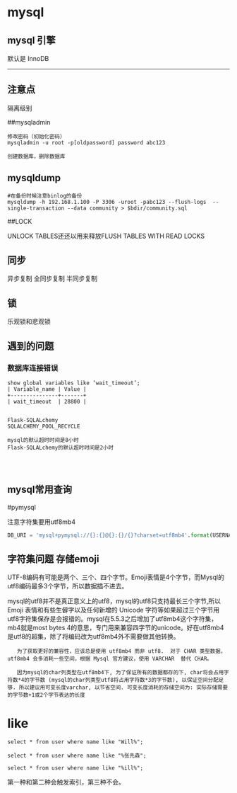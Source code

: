 # mysql

## mysql 引擎

默认是 InnoDB

---

## 注意点

隔离级别



##mysqladmin

```
修改密码（初始化密码）
mysqladmin -u root -p[oldpassword] password abc123

创建数据库，删除数据库

```



## mysqldump

```shell
#在备份时候注意binlog的备份
mysqldump -h 192.168.1.100 -P 3306 -uroot -pabc123 --flush-logs  --single-transaction --data community > $bdir/community.sql
```









##LOCK

UNLOCK TABLES还还以用来释放FLUSH TABLES WITH READ LOCKS

## 同步

异步复制   全同步复制   半同步复制

## 锁

乐观锁和悲观锁



## 遇到的问题

### 数据库连接错误

```
show global variables like ‘wait_timeout’;
| Variable_name | Value |
+---------------+-------+
| wait_timeout  | 28800 |


Flask-SQLALchemy
SQLALCHEMY_POOL_RECYCLE

mysql的默认超时时间是8小时
Flask-SQLALchemy的默认超时时间是2小时




```

## mysql常用查询



#pymysql

注意字符集要用utf8mb4

```python
DB_URI = 'mysql+pymysql://{}:{}@{}:{}/{}?charset=utf8mb4'.format(USERNAME, PASSWORD, HOSTNAME, PORT, DATABASE)
```

## 字符集问题   存储emoji

UTF-8编码有可能是两个、三个、四个字节。Emoji表情是4个字节，而Mysql的utf8编码最多3个字节，所以数据插不进去。

mysql的utf8并不是真正意义上的utf8，mysql的utf8只支持最长三个字节,所以Emoji 表情和有些生僻字以及任何新增的 Unicode 字符等如果超过三个字节用utf8字符集保存是会报错的。mysql在5.5.3之后增加了utf8mb4这个字符集，mb4就是most bytes 4的意思，专门用来兼容四字节的unicode。好在utf8mb4是utf8的超集，除了将编码改为utf8mb4外不需要做其他转换。

       为了获取更好的兼容性，应该总是使用 utf8mb4 而非 utf8.  对于 CHAR 类型数据，utf8mb4 会多消耗一些空间，根据 Mysql 官方建议，使用 VARCHAR  替代 CHAR。
    
       因为mysql的char列类型在utf8mb4下, 为了保证所有的数据都存的下, char将会占用字符数*4的字节数 (mysql的char列类型utf8将占用字符数*3的字节数), 以保证空间分配足够. 所以建议用可变长度varchar, 以节省空间. 可变长度消耗的存储空间为: 实际存储需要的字节数+1或2个字节表达的长度





# like

```
select * from user where name like "Will%";

select * from user where name like "%张先森";

select * from user where name like "%ill%";
```

第一种和第二种会触发索引，第三种不会。